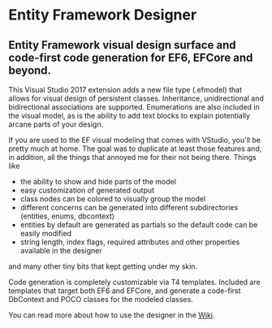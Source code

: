 # Entity Framework Designer

## Entity Framework visual design surface and code-first code generation for EF6, EFCore and beyond.

This Visual Studio 2017 extension adds a new file type (.efmodel) that allows for visual design of persistent classes. Inheritance, unidirectional and bidirectional associations are supported. Enumerations are also included in the visual model, as is the ability to add text blocks to explain potentially arcane parts of your design.

If you are used to the EF visual modeling that comes with VStudio, you'll be pretty much at home.
The goal was to duplicate at least those features and, in addition, 
all the things that annoyed me for their not being there. Things like 
- the ability to show and hide parts of the model
- easy customization of generated output
- class nodes can be colored to visually group the model
- different concerns can be generated into different subdirectories (entities, enums, dbcontext)
- entities by default are generated as partials so the default code can be easily modified
- string length, index flags, required attributes and other properties available in the designer

and many other tiny bits that kept getting under my skin.

Code generation is completely customizable via T4 templates. Included are templates that target both EF6 and EFCore, and generate a code-first DbContext and POCO classes for the modeled classes.

You can read more about how to use the designer in the [Wiki](https://github.com/msawczyn/EFDesigner/wiki).

